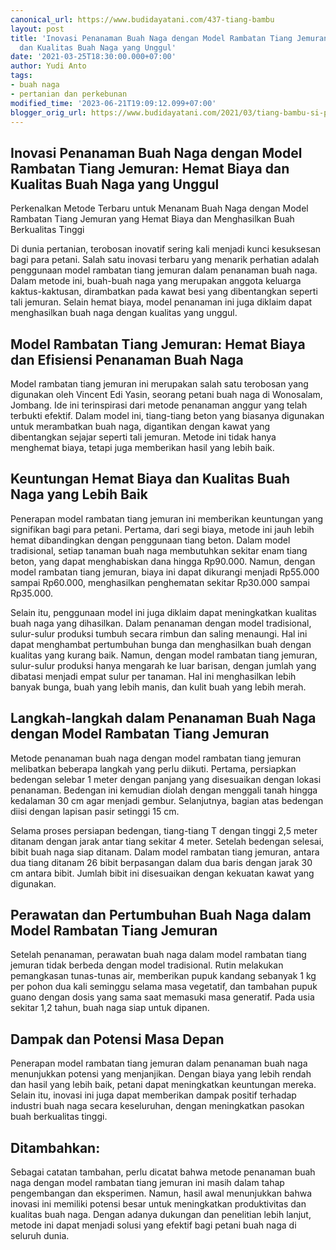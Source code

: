 ```yaml
---
canonical_url: https://www.budidayatani.com/437-tiang-bambu
layout: post
title: 'Inovasi Penanaman Buah Naga dengan Model Rambatan Tiang Jemuran: Hemat Biaya
  dan Kualitas Buah Naga yang Unggul'
date: '2021-03-25T18:30:00.000+07:00'
author: Yudi Anto
tags:
- buah naga
- pertanian dan perkebunan
modified_time: '2023-06-21T19:09:12.099+07:00'
blogger_orig_url: https://www.budidayatani.com/2021/03/tiang-bambu-si-penghemat-biaya.html
---
```


<h2>Inovasi Penanaman Buah Naga dengan Model Rambatan Tiang Jemuran: Hemat Biaya dan Kualitas Buah Naga yang Unggul</h2><p>Perkenalkan Metode Terbaru untuk Menanam Buah Naga dengan Model Rambatan Tiang Jemuran yang Hemat Biaya dan Menghasilkan Buah Berkualitas Tinggi</p><p>Di dunia pertanian, terobosan inovatif sering kali menjadi kunci kesuksesan bagi para petani. Salah satu inovasi terbaru yang menarik perhatian adalah penggunaan model rambatan tiang jemuran dalam penanaman buah naga. Dalam metode ini, buah-buah naga yang merupakan anggota keluarga kaktus-kaktusan, dirambatkan pada kawat besi yang dibentangkan seperti tali jemuran. Selain hemat biaya, model penanaman ini juga diklaim dapat menghasilkan buah naga dengan kualitas yang unggul.</p><h2>Model Rambatan Tiang Jemuran: Hemat Biaya dan Efisiensi Penanaman Buah Naga</h2><p>Model rambatan tiang jemuran ini merupakan salah satu terobosan yang digunakan oleh Vincent Edi Yasin, seorang petani buah naga di Wonosalam, Jombang. Ide ini terinspirasi dari metode penanaman anggur yang telah terbukti efektif. Dalam model ini, tiang-tiang beton yang biasanya digunakan untuk merambatkan buah naga, digantikan dengan kawat yang dibentangkan sejajar seperti tali jemuran. Metode ini tidak hanya menghemat biaya, tetapi juga memberikan hasil yang lebih baik.</p><h2>Keuntungan Hemat Biaya dan Kualitas Buah Naga yang Lebih Baik</h2><p>Penerapan model rambatan tiang jemuran ini memberikan keuntungan yang signifikan bagi para petani. Pertama, dari segi biaya, metode ini jauh lebih hemat dibandingkan dengan penggunaan tiang beton. Dalam model tradisional, setiap tanaman buah naga membutuhkan sekitar enam tiang beton, yang dapat menghabiskan dana hingga Rp90.000. Namun, dengan model rambatan tiang jemuran, biaya ini dapat dikurangi menjadi Rp55.000 sampai Rp60.000, menghasilkan penghematan sekitar Rp30.000 sampai Rp35.000.</p><p>Selain itu, penggunaan model ini juga diklaim dapat meningkatkan kualitas buah naga yang dihasilkan. Dalam penanaman dengan model tradisional, sulur-sulur produksi tumbuh secara rimbun dan saling menaungi. Hal ini dapat menghambat pertumbuhan bunga dan menghasilkan buah dengan kualitas yang kurang baik. Namun, dengan model rambatan tiang jemuran, sulur-sulur produksi hanya mengarah ke luar barisan, dengan jumlah yang dibatasi menjadi empat sulur per tanaman. Hal ini menghasilkan lebih banyak bunga, buah yang lebih manis, dan kulit buah yang lebih merah.</p><h2>Langkah-langkah dalam Penanaman Buah Naga dengan Model Rambatan Tiang Jemuran</h2><p>Metode penanaman buah naga dengan model rambatan tiang jemuran melibatkan beberapa langkah yang perlu diikuti. Pertama, persiapkan bedengan selebar 1 meter dengan panjang yang disesuaikan dengan lokasi penanaman. Bedengan ini kemudian diolah dengan menggali tanah hingga kedalaman 30 cm agar menjadi gembur. Selanjutnya, bagian atas bedengan diisi dengan lapisan pasir setinggi 15 cm.</p><p>Selama proses persiapan bedengan, tiang-tiang T dengan tinggi 2,5 meter ditanam dengan jarak antar tiang sekitar 4 meter. Setelah bedengan selesai, bibit buah naga siap ditanam. Dalam model rambatan tiang jemuran, antara dua tiang ditanam 26 bibit berpasangan dalam dua baris dengan jarak 30 cm antara bibit. Jumlah bibit ini disesuaikan dengan kekuatan kawat yang digunakan.</p><h2>Perawatan dan Pertumbuhan Buah Naga dalam Model Rambatan Tiang Jemuran</h2><p>Setelah penanaman, perawatan buah naga dalam model rambatan tiang jemuran tidak berbeda dengan model tradisional. Rutin melakukan pemangkasan tunas-tunas air, memberikan pupuk kandang sebanyak 1 kg per pohon dua kali seminggu selama masa vegetatif, dan tambahan pupuk guano dengan dosis yang sama saat memasuki masa generatif. Pada usia sekitar 1,2 tahun, buah naga siap untuk dipanen.</p><h2>Dampak dan Potensi Masa Depan</h2><p>Penerapan model rambatan tiang jemuran dalam penanaman buah naga menunjukkan potensi yang menjanjikan. Dengan biaya yang lebih rendah dan hasil yang lebih baik, petani dapat meningkatkan keuntungan mereka. Selain itu, inovasi ini juga dapat memberikan dampak positif terhadap industri buah naga secara keseluruhan, dengan meningkatkan pasokan buah berkualitas tinggi.</p><h2>Ditambahkan:</h2><p>Sebagai catatan tambahan, perlu dicatat bahwa metode penanaman buah naga dengan model rambatan tiang jemuran ini masih dalam tahap pengembangan dan eksperimen. Namun, hasil awal menunjukkan bahwa inovasi ini memiliki potensi besar untuk meningkatkan produktivitas dan kualitas buah naga. Dengan adanya dukungan dan penelitian lebih lanjut, metode ini dapat menjadi solusi yang efektif bagi petani buah naga di seluruh dunia.</p>